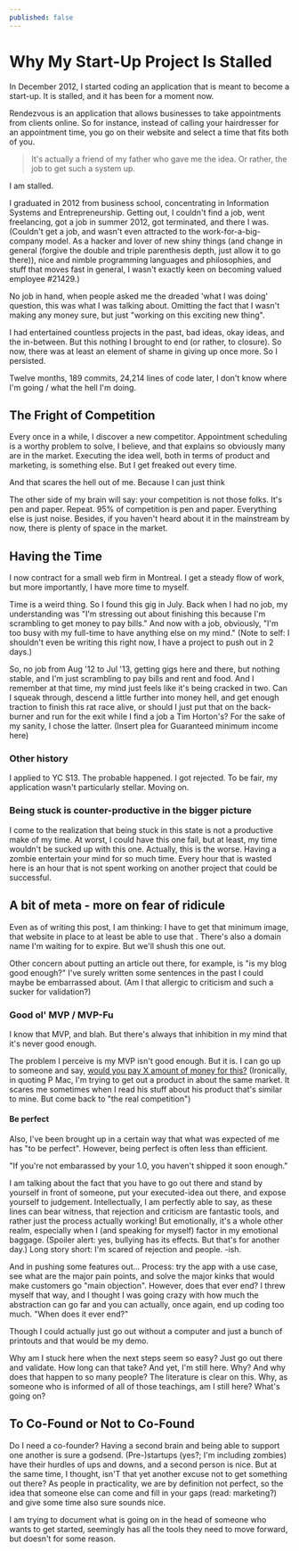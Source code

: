 ```yaml
---
published: false
---
```


# Why My Start-Up Project Is Stalled
In December 2012, I started coding an application that is meant to become a start-up. It is stalled, and it has been for a moment now.

Rendezvous is an application that allows businesses to take appointments from clients online. So for instance, instead of calling your hairdresser for an appointment time, you go on their website and select a time that fits both of you.

> It's actually a friend of my father who gave me the idea. Or rather, the job to get such a system up.

I am stalled.

I graduated in 2012 from business school, concentrating in Information Systems and Entrepreneurship. Getting out, I couldn't find a job, went freelancing, got a job in summer 2012, got terminated, and there I was. (Couldn't get a job, and wasn't even attracted to the work-for-a-big-company model. As a hacker and lover of new shiny things (and change in general (forgive the double and triple parenthesis depth, just allow it to go there)), nice and nimble programming languages and philosophies, and stuff that moves fast in general, I wasn't exactly keen on becoming valued employee #21429.)

No job in hand, when people asked me the dreaded 'what I was doing' question, this was what I was talking about. Omitting the fact that I wasn't making any money sure, but just "working on this exciting new thing". 

I had entertained countless projects in the past, bad ideas, okay ideas, and the in-between. But this nothing I brought to end (or rather, to closure). So now, there was at least an element of shame in giving up once more. So I persisted.

Twelve months, 189 commits, 24,214 lines of code later, I don't know where I'm going / what the hell I'm doing.

## The Fright of Competition
Every once in a while, I discover a new competitor. Appointment scheduling is a worthy problem to solve, I believe, and that explains so obviously many are in the market. Executing the idea well, both in terms of product and marketing, is something else. But I get freaked out every time.

And that scares the hell out of me. Because I can just think

The other side of my brain will say: your competition is not those folks. It's pen and paper. Repeat. 95% of competition is pen and paper. Everything else is just noise. Besides, if you haven't heard about it in the mainstream by now, there is plenty of space in the market.

## Having the Time
I now contract for a small web firm in Montreal. I get a steady flow of work, but more importantly, I have more time to myself. 

Time is a weird thing. So I found this gig in July. Back when I had no job, my understanding was "I'm stressing out about finishing this because I'm scrambling to get money to pay bills." And now with a job, obviously, "I'm too busy with my full-time to have anything else on my mind." (Note to self: I shouldn't even be writing this right now, I have a project to push out in 2 days.)

So, no job from Aug '12 to Jul '13, getting gigs here and there, but nothing stable, and I'm just scrambling to pay bills and rent and food. And I remember at that time, my mind just feels like it's being cracked in two. Can I squeak through, descend a little further into money hell, and get enough traction to finish this rat race alive, or should I just put that on the back-burner and run for the exit while I find a job a Tim Horton's? For the sake of my sanity, I chose the latter. (Insert plea for Guaranteed minimum income here)

### Other history
I applied to YC S13. The probable happened. I got rejected. To be fair, my application wasn't particularly stellar. Moving on.

### Being stuck is counter-productive in the bigger picture
I come to the realization that being stuck in this state is not a productive make of my time. At worst, I could have this one fail, but at least, my time wouldn't be sucked up with this one. Actually, this is the worse. Having a zombie entertain your mind for so much time. Every hour that is wasted here is an hour that is not spent working on another project that could be successful.

## A bit of meta - more on fear of ridicule
Even as of writing this post, I am thinking: I have to get that minimum image, that website in place to at least be able to use that . There's also a domain name I'm waiting for to expire. But we'll shush this one out.

Other concern about putting an article out there, for example, is "is my blog good enough?" I've surely written some sentences in the past I could maybe be embarrassed about. (Am I that allergic to criticism and such a sucker for validation?)

### Good ol' MVP / MVP-Fu
I know that MVP, and blah. But there's always that inhibition in my mind that it's never good enough. 

The problem I perceive is my MVP isn't good enough. But it is. I can go up to someone and say, [would you pay X amount of money for this?](mckenzie) (Ironically, in quoting P Mac, I'm trying to get out a product in about the same market. It scares me sometimes when I read his stuff about his product that's similar to mine. But come back to "the real competition")

#### Be perfect
Also, I've been brought up in a certain way that what was expected of me has "to be perfect". However, being perfect is often less than efficient. 

"If you're not embarassed by your 1.0, you haven't shipped it soon enough."

I am talking about the fact that you have to go out there and stand by yourself in front of someone, put your executed-idea out there, and expose yourself to judgement. Intellectually, I am perfectly able to say, as these lines can bear witness, that rejection and criticism are fantastic tools, and rather just the process actually working! But emotionally, it's a whole other realm, especially when I (and speaking for myself) factor in my emotional baggage. (Spoiler alert: yes, bullying has its effects. But that's for another day.) Long story short: I'm scared of rejection and people. -ish.

And in pushing some features out... Process: try the app with a use case, see what are the major pain points, and solve the major kinks that would make customers go "main objection". However, does that ever end? I threw myself that way, and I thought I was going crazy with how much the abstraction can go far and you can actually, once again, end up coding too much. "When does it ever end?"

Though I could actually just go out without a computer and just a bunch of printouts and that would be my demo.

Why am I stuck here when the next steps seem so easy? Just go out there and validate. How long can that take? And yet, I'm still here. Why? And why does that happen to so many people? The literature is clear on this. Why, as someone who is informed of all of those teachings, am I still here? What's going on?

## To Co-Found or Not to Co-Found
Do I need a co-founder? Having a second brain and being able to support one another is sure a godsend. (Pre-)startups (yes?; I'm including zombies) have their hurdles of ups and downs, and a second person is nice. But at the same time, I thought, isn'T that yet another excuse not to get something out there? As people in practicality, we are by definition not perfect, so the idea that someone else can come and fill in your gaps (read: marketing?) and give some time also sure sounds nice. 

I am trying to document what is going on in the head of someone who wants to get started, seemingly has all the tools they need to move forward, but doesn't for some reason.

